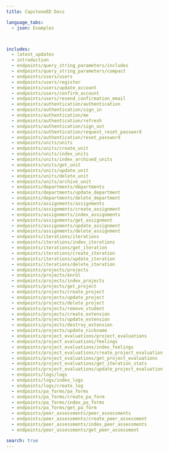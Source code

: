 ```yaml
---
title: CapstoneED Docs

language_tabs:
  - json: Examples



includes:
  - latest_updates
  - introduction
  - endpoints/query_string_parameters/includes
  - endpoints/query_string_parameters/compact
  - endpoints/users/users
  - endpoints/users/register
  - endpoints/users/update_account
  - endpoints/users/confirm_account
  - endpoints/users/resend_confirmation_email
  - endpoints/authentication/authentication
  - endpoints/authentication/sign_in
  - endpoints/authentication/me
  - endpoints/authentication/refresh
  - endpoints/authentication/sign_out
  - endpoints/authentication/request_reset_password
  - endpoints/authentication/reset_password
  - endpoints/units/units
  - endpoints/units/create_unit
  - endpoints/units/index_units
  - endpoints/units/index_archived_units
  - endpoints/units/get_unit
  - endpoints/units/update_unit
  - endpoints/units/delete_unit
  - endpoints/units/archive_unit
  - endpoints/departments/departments
  - endpoints/departments/update_department
  - endpoints/departments/delete_department
  - endpoints/assignments/assignments
  - endpoints/assignments/create_assignment
  - endpoints/assignments/index_assignments
  - endpoints/assignments/get_assignment
  - endpoints/assignments/update_assignment
  - endpoints/assignments/delete_assignment
  - endpoints/iterations/iterations
  - endpoints/iterations/index_iterations
  - endpoints/iterations/get_iteration
  - endpoints/iterations/create_iteration
  - endpoints/iterations/update_iteration
  - endpoints/iterations/delete_iteration
  - endpoints/projects/projects
  - endpoints/projects/enrol
  - endpoints/projects/index_projects
  - endpoints/projects/get_project
  - endpoints/projects/create_project
  - endpoints/projects/update_project
  - endpoints/projects/delete_project
  - endpoints/projects/remove_student
  - endpoints/projects/create_extension
  - endpoints/projects/update_extension
  - endpoints/projects/destroy_extension
  - endpoints/projects/update_nickname
  - endpoints/project_evaluations/project_evaluations
  - endpoints/project_evaluations/feelings
  - endpoints/project_evaluations/index_feelings
  - endpoints/project_evaluations/create_project_evaluation
  - endpoints/project_evaluations/get_project_evaluations
  - endpoints/project_evaluations/get_iteration_stats
  - endpoints/project_evaluations/update_project_evaluation
  - endpoints/logs/logs
  - endpoints/logs/index_logs
  - endpoints/logs/create_log
  - endpoints/pa_forms/pa_forms
  - endpoints/pa_forms/create_pa_form
  - endpoints/pa_forms/index_pa_forms
  - endpoints/pa_forms/get_pa_form
  - endpoints/peer_assessments/peer_assessments
  - endpoints/peer_assessments/create_peer_assessment
  - endpoints/peer_assessments/index_peer_assessments
  - endpoints/peer_assessments/get_peer_assessment

search: true
---
```


